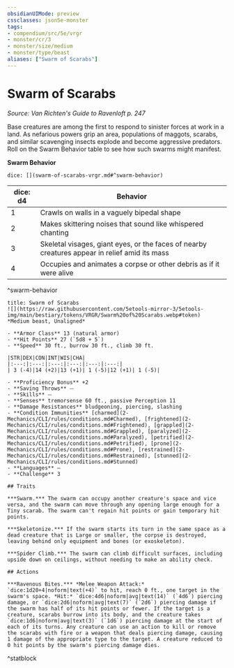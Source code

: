```yaml
---
obsidianUIMode: preview
cssclasses: json5e-monster
tags:
- compendium/src/5e/vrgr
- monster/cr/3
- monster/size/medium
- monster/type/beast
aliases: ["Swarm of Scarabs"]
---
```

# Swarm of Scarabs
*Source: Van Richten's Guide to Ravenloft p. 247*  

Base creatures are among the first to respond to sinister forces at work in a land. As nefarious powers grip an area, populations of maggots, scarabs, and similar scavenging insects explode and become aggressive predators. Roll on the Swarm Behavior table to see how such swarms might manifest.

**Swarm Behavior**

`dice: [](swarm-of-scarabs-vrgr.md#^swarm-behavior)`

| dice: d4 | Behavior |
|----------|----------|
| 1 | Crawls on walls in a vaguely bipedal shape |
| 2 | Makes skittering noises that sound like whispered chanting |
| 3 | Skeletal visages, giant eyes, or the faces of nearby creatures appear in relief amid its mass |
| 4 | Occupies and animates a corpse or other debris as if it were alive |
^swarm-behavior

```ad-statblock
title: Swarm of Scarabs
![](https://raw.githubusercontent.com/5etools-mirror-3/5etools-img/main/bestiary/tokens/VRGR/Swarm%20of%20Scarabs.webp#token)
*Medium beast, Unaligned*

- **Armor Class** 13 (natural armor)
- **Hit Points** 27 (`5d8 + 5`)
- **Speed** 30 ft., burrow 30 ft., climb 30 ft.

|STR|DEX|CON|INT|WIS|CHA|
|:---:|:---:|:---:|:---:|:---:|:---:|
| 3 (-4)|14 (+2)|13 (+1)| 1 (-5)|12 (+1)| 1 (-5)|

- **Proficiency Bonus** +2
- **Saving Throws** ⏤
- **Skills** ⏤
- **Senses** tremorsense 60 ft., passive Perception 11
- **Damage Resistances** bludgeoning, piercing, slashing
- **Condition Immunities** [charmed](2-Mechanics/CLI/rules/conditions.md#Charmed), [frightened](2-Mechanics/CLI/rules/conditions.md#Frightened), [grappled](2-Mechanics/CLI/rules/conditions.md#Grappled), [paralyzed](2-Mechanics/CLI/rules/conditions.md#Paralyzed), [petrified](2-Mechanics/CLI/rules/conditions.md#Petrified), [prone](2-Mechanics/CLI/rules/conditions.md#Prone), [restrained](2-Mechanics/CLI/rules/conditions.md#Restrained), [stunned](2-Mechanics/CLI/rules/conditions.md#Stunned)
- **Languages** —
- **Challenge** 3

## Traits

***Swarm.*** The swarm can occupy another creature's space and vice versa, and the swarm can move through any opening large enough for a Tiny scarab. The swarm can't regain hit points or gain temporary hit points.

***Skeletonize.*** If the swarm starts its turn in the same space as a dead creature that is Large or smaller, the corpse is destroyed, leaving behind only equipment and bones (or exoskeleton).

***Spider Climb.*** The swarm can climb difficult surfaces, including upside down on ceilings, without needing to make an ability check.

## Actions

***Ravenous Bites.*** *Melee Weapon Attack:* `dice:1d20+4|noform|text(+4)` to hit, reach 0 ft., one target in the swarm's space. *Hit:* `dice:4d6|noform|avg|text(14)` (`4d6`) piercing damage, or `dice:2d6|noform|avg|text(7)` (`2d6`) piercing damage if the swarm has half of its hit points or fewer. If the target is a creature, scarabs burrow into its body, and the creature takes `dice:1d6|noform|avg|text(3)` (`1d6`) piercing damage at the start of each of its turns. Any creature can use an action to kill or remove the scarabs with fire or a weapon that deals piercing damage, causing 1 damage of the appropriate type to the target. A creature reduced to 0 hit points by the swarm's piercing damage dies.
```
^statblock